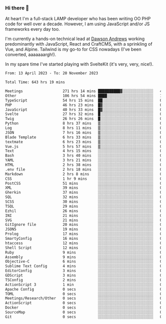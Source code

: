 ### Hi there 👋

<!--
**JamesNock/JamesNock** is a ✨ _special_ ✨ repository because its `README.md` (this file) appears on your GitHub profile.

Here are some ideas to get you started:

- 🔭 I’m currently working on ...
- 🌱 I’m currently learning ...
- 👯 I’m looking to collaborate on ...
- 🤔 I’m looking for help with ...
- 💬 Ask me about ...
- 📫 How to reach me: ...
- 😄 Pronouns: ...
- ⚡ Fun fact: ...
-->
At heart I'm a full-stack LAMP developer who has been writing OO PHP code for well over a decade. However, I am using JavaScript and/or JS frameworks every day too.

I'm currently a hands-on technical lead at [Dawson Andrews](https://www.dawsonandrews.com/) working predominantly with JavaScript, React and CraftCMS, with a sprinkling of Vue, and Alpine. Tailwind is my go-to for CSS nowadays (I've been converted, aaaaaaargh!).

In my spare time I've started playing with SvelteKit (it's very, very, nice!).

<!--START_SECTION:waka-->

```txt
From: 13 April 2023 - To: 20 November 2023

Total Time: 643 hrs 19 mins

Meetings                  271 hrs 14 mins ██████████▓░░░░░░░░░░░░░░   42.18 %
Other                     106 hrs 54 mins ████░░░░░░░░░░░░░░░░░░░░░   16.62 %
TypeScript                54 hrs 15 mins  ██░░░░░░░░░░░░░░░░░░░░░░░   08.44 %
PHP                       46 hrs 23 mins  █▓░░░░░░░░░░░░░░░░░░░░░░░   07.21 %
JavaScript                40 hrs 33 mins  █▓░░░░░░░░░░░░░░░░░░░░░░░   06.31 %
Svelte                    27 hrs 32 mins  █░░░░░░░░░░░░░░░░░░░░░░░░   04.28 %
Twig                      26 hrs 26 mins  █░░░░░░░░░░░░░░░░░░░░░░░░   04.11 %
Python                    8 hrs 37 mins   ▒░░░░░░░░░░░░░░░░░░░░░░░░   01.34 %
Log                       8 hrs 11 mins   ▒░░░░░░░░░░░░░░░░░░░░░░░░   01.27 %
JSON                      7 hrs 16 mins   ▒░░░░░░░░░░░░░░░░░░░░░░░░   01.13 %
Blade Template            6 hrs 33 mins   ▒░░░░░░░░░░░░░░░░░░░░░░░░   01.02 %
textmate                  6 hrs 23 mins   ▒░░░░░░░░░░░░░░░░░░░░░░░░   00.99 %
Vue.js                    5 hrs 57 mins   ▒░░░░░░░░░░░░░░░░░░░░░░░░   00.93 %
Text                      4 hrs 15 mins   ░░░░░░░░░░░░░░░░░░░░░░░░░   00.66 %
Bash                      3 hrs 40 mins   ░░░░░░░░░░░░░░░░░░░░░░░░░   00.57 %
YAML                      3 hrs 21 mins   ░░░░░░░░░░░░░░░░░░░░░░░░░   00.52 %
HTML                      2 hrs 38 mins   ░░░░░░░░░░░░░░░░░░░░░░░░░   00.41 %
.env file                 2 hrs 18 mins   ░░░░░░░░░░░░░░░░░░░░░░░░░   00.36 %
Markdown                  2 hrs 8 mins    ░░░░░░░░░░░░░░░░░░░░░░░░░   00.33 %
CSS                       1 hr 9 mins     ░░░░░░░░░░░░░░░░░░░░░░░░░   00.18 %
PostCSS                   51 mins         ░░░░░░░░░░░░░░░░░░░░░░░░░   00.13 %
XML                       39 mins         ░░░░░░░░░░░░░░░░░░░░░░░░░   00.10 %
Gherkin                   37 mins         ░░░░░░░░░░░░░░░░░░░░░░░░░   00.10 %
SQL                       32 mins         ░░░░░░░░░░░░░░░░░░░░░░░░░   00.08 %
SCSS                      30 mins         ░░░░░░░░░░░░░░░░░░░░░░░░░   00.08 %
TSQL                      29 mins         ░░░░░░░░░░░░░░░░░░░░░░░░░   00.08 %
Ezhil                     26 mins         ░░░░░░░░░░░░░░░░░░░░░░░░░   00.07 %
INI                       21 mins         ░░░░░░░░░░░░░░░░░░░░░░░░░   00.06 %
SVG                       21 mins         ░░░░░░░░░░░░░░░░░░░░░░░░░   00.06 %
GitIgnore file            20 mins         ░░░░░░░░░░░░░░░░░░░░░░░░░   00.05 %
JSON5                     19 mins         ░░░░░░░░░░░░░░░░░░░░░░░░░   00.05 %
Prolog                    17 mins         ░░░░░░░░░░░░░░░░░░░░░░░░░   00.05 %
SmartyConfig              16 mins         ░░░░░░░░░░░░░░░░░░░░░░░░░   00.04 %
htaccess                  12 mins         ░░░░░░░░░░░░░░░░░░░░░░░░░   00.03 %
Shell Script              12 mins         ░░░░░░░░░░░░░░░░░░░░░░░░░   00.03 %
Ruby                      9 mins          ░░░░░░░░░░░░░░░░░░░░░░░░░   00.02 %
Assembly                  9 mins          ░░░░░░░░░░░░░░░░░░░░░░░░░   00.02 %
Objective-C               6 mins          ░░░░░░░░░░░░░░░░░░░░░░░░░   00.02 %
Sublime Text Config       4 mins          ░░░░░░░░░░░░░░░░░░░░░░░░░   00.01 %
EditorConfig              3 mins          ░░░░░░░░░░░░░░░░░░░░░░░░░   00.01 %
GDScript                  3 mins          ░░░░░░░░░░░░░░░░░░░░░░░░░   00.01 %
TSConfig                  2 mins          ░░░░░░░░░░░░░░░░░░░░░░░░░   00.01 %
ActionScript 3            1 min           ░░░░░░░░░░░░░░░░░░░░░░░░░   00.00 %
Apache Config             0 secs          ░░░░░░░░░░░░░░░░░░░░░░░░░   00.00 %
TOML                      0 secs          ░░░░░░░░░░░░░░░░░░░░░░░░░   00.00 %
Meetings/Research/Other   0 secs          ░░░░░░░░░░░░░░░░░░░░░░░░░   00.00 %
ActionScript              0 secs          ░░░░░░░░░░░░░░░░░░░░░░░░░   00.00 %
Docker                    0 secs          ░░░░░░░░░░░░░░░░░░░░░░░░░   00.00 %
SourceMap                 0 secs          ░░░░░░░░░░░░░░░░░░░░░░░░░   00.00 %
Git                       0 secs          ░░░░░░░░░░░░░░░░░░░░░░░░░   00.00 %
```

<!--END_SECTION:waka-->
